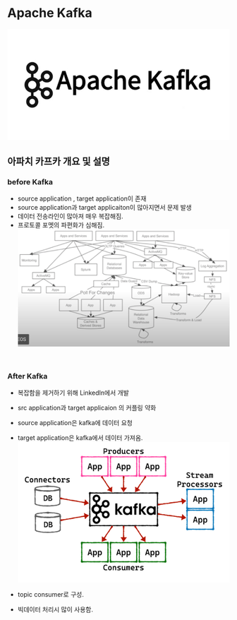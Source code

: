 # Apache Kafka

![01_info_kafka_logo.png](../../images/Kafka/01_Info_kafka_logo.png)


## 아파치 카프카 개요 및 설명
### before Kafka
  + source application , target application이 존재
  + source application과 target applicaiton이 많아지면서 문제 발생
  + 데이터 전송라인이 많아져 매우 복잡해짐.
  + 프로토콜 포멧의  파편화가 심해짐.
    ![01_info_before_kafka.png](../../images/Kafka/01_Info_before_kafka.png)
  <br />  
    
### After Kafka
  + 복잡함을 제거하기 위해 LinkedIn에서 개발
  + src application과 target applicaion 의 커플링 약화
  + source application은 kafka에 데이터 요청
  + target application은 kafka에서 데이터 가져옴.
    ![01_info_kafka.png](../../images/Kafka/01_Info_kafka.png)
    
  + topic consumer로 구성.
  + 빅데이터 처리시 많이 사용함.
